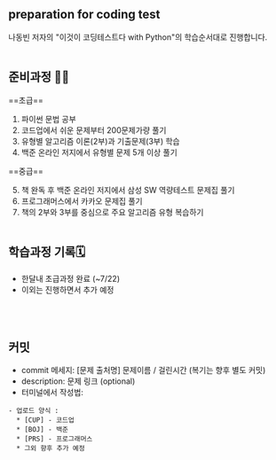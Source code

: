 ## preparation for coding test

나동빈 저자의 "이것이 코딩테스트다 with Python"의 학습순서대로 진행합니다.
<br />
<br />

## 준비과정 🏃‍♂️

==초급==

1. 파이썬 문법 공부
2. 코드업에서 쉬운 문제부터 200문제가량 풀기
3. 유형별 알고리즘 이론(2부)과 기출문제(3부) 학습
4. 백준 온라인 저지에서 유형별 문제 5개 이상 풀기

==중급==

5. 책 완독 후 백준 온라인 저지에서 삼성 SW 역량테스트 문제집 풀기
6. 프로그래머스에서 카카오 문제집 풀기
7. 책의 2부와 3부를 중심으로 주요 알고리즘 유형 복습하기
   <br />
   <br />

## 학습과정 기록🗓️

- 한달내 초급과정 완료 (~7/22)
- 이외는 진행하면서 추가 예정

<br />
<br />

## 커밋

- commit 메세지: [문제 출처명] 문제이름 / 걸린시간 (복기는 향후 별도 커밋)
- description: 문제 링크 (optional)
- 터미널에서 작성법:

```
- 업로드 양식 :
  * [CUP] - 코드업
  * [BOJ] - 백준
  * [PRS] - 프로그래머스
  * 그외 향후 추가 예정
```
